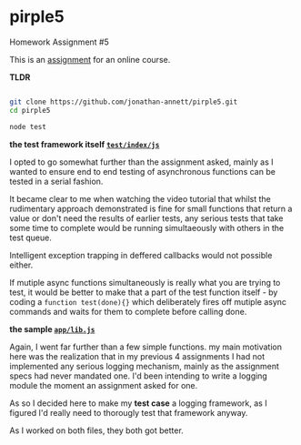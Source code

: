 # pirple5
Homework Assignment #5

This is an [assignment](assignment.md) for an online course.


**TLDR**

```bash

git clone https://github.com/jonathan-annett/pirple5.git
cd pirple5

node test
```


**the test framework itself [`test/index/js`](test/index.js)**  

I opted to go somewhat further than the assignment asked, mainly as I wanted to ensure end to end testing of asynchronous functions can be tested in a serial fashion.

It became clear to me when watching the video tutorial that whilst the rudimentary approach demonstrated is fine for small functions that return a value or don't need the results of earlier tests, any serious tests that take some time to complete would be running simultaeously with others in the test queue. 

Intelligent exception trapping in deffered callbacks would not possible either.

If mutiple async functions simultaneously is really what you are trying to test, it would be better to make that a part of the test function itself - by coding a `function test(done){}` which deliberately fires off mutiple async commands and waits for them to complete before calling done.


**the sample [`app/lib.js`](app/test.js)**  

Again, I went far further than a few simple functions. my main motivation here was the realization that in my previous 4 assignments I had not implemented any serious logging mechanism, mainly as the assignment specs had never mandated one. I'd been intending to write a logging module the moment an assignment asked for one. 

As so I decided here to make my **test case** a logging framework, as I figured I'd really need to thorougly test that framework anyway. 

As I worked on both files, they both got better.


